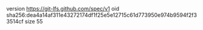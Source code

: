 version https://git-lfs.github.com/spec/v1
oid sha256:dea4a14af311e43272174df1f25e5e12715c61d773950e974b9594f2f33514cf
size 55
